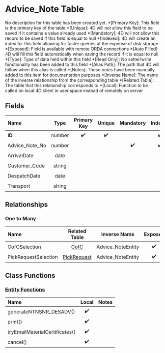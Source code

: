 # Advice_Note Table
No description for this table has been created yet.
*[Primary Key]: This field is the primary key of the table
*[Unique]: 4D will not allow this field to be saved if it contains a value already used
*[Mandatory]: 4D will not allow this record to be saved if this field is equal to null
*[Indexed]: 4D will create an index for this field allowing for faster queries at the expense of disk storage
*[Exposed]: Field is available with remote ORDA connections
*[Auto Filled]: 4D will fill this field automatically when saving the record if it is equal to null
*[Type]: Type of data held within this field
*[Read Only]: No setter/write functionality has been added to this field
*[Alias Path]: The path that 4D will follow when this alias is called
*[Notes]: These notes have been manually added to this item for documentation purposes
*[Inverse Name]: The name of the inverse relationship from the corresponding table
*[Related Table]: The table that this relationship corresponds to
*[Local]: Function to be called on local 4D client in user space instead of remotely on server
## Fields
|Name|Type|Primary Key|Unique|Mandatory|Indexed|Exposed|Auto Filled|Notes|
|:---|:---:|:---:|:---:|:---:|:---:|:---:|:---:|:---:|
|**ID**|number|✔️|✔️||✔️|✔️|✔️||
|Advice_Note_No|number|||✔️|✔️|✔️|✔️||
|ArrivalDate|date|||||✔️|||
|Customer_Code|string|||||✔️|||
|DespatchDate|date|||||✔️|||
|Transport|string|||||✔️|||
## Relationships
### One to Many
|Name|Related Table|Inverse Name|Exposed|Notes|
|:---|:---:|:---:|:---:|:---:|
|CofCSelection|[CofC](CofC.md)|Advice_NoteEntity|✔️||
|PickRequestSelection|[PickRequest](PickRequest.md)|Advice_NoteEntity|✔️||
## Class Functions
### [Entity Functions](https://github.com/synthotec/SynthoTec-4D/blob/main/Project/Sources/Classes/Advice_NoteEntity.4dm)
|Name|Local|Notes|
|:---|:---:|:---:|
|generateNTNSNR_DESADV()|✔️||
|print()|✔️||
|tryEmailMaterialCertificates()|✔️||
|cancel()|✔️||
